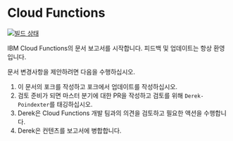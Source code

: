 # Cloud Functions

[![빌드 상태](https://travis.ibm.com/BlueMix-Fabric/bluewhisk-docs.svg?token=Rt7qrw9ADrkv4kFiywCq&branch=master)](https://travis.ibm.com/BlueMix-Fabric/bluewhisk-docs)

IBM Cloud Functions의 문서 보고서를 시작합니다. 피드백 및 업데이트는 항상 환영입니다.






문서 변경사항을 제안하려면 다음을 수행하십시오.

1. 이 문서의 포크를 작성하고 포크에서 업데이트를 작성하십시오.
2. 검토 준비가 되면 마스터 분기에 대한 PR을 작성하고 검토를 위해 `Derek-Poindexter`를 태깅하십시오. 
3. Derek은 Cloud Functions 개발 팀과의 의견을 검토하고 필요한 액션을 수행합니다. 
4. Derek은 컨텐츠를 보고서에 병합합니다. 




